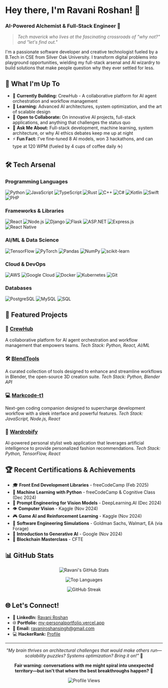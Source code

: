 # Hey there, I'm Ravani Roshan! 👋

### AI-Powered Alchemist & Full-Stack Engineer 🚀

> *Tech maverick who lives at the fascinating crossroads of "why not?" and "let's find out."*

I'm a passionate software developer and creative technologist fueled by a B.Tech in CSE from Silver Oak University. I transform digital problems into playground opportunities, wielding my full-stack arsenal and AI wizardry to build solutions that make people question why they ever settled for less.

## 🎯 What I'm Up To

- 🔭 **Currently Building:** CrewHub - A collaborative platform for AI agent orchestration and workflow management
- 🌱 **Learning:** Advanced AI architectures, system optimization, and the art of scalable design
- 🤝 **Open to Collaborate:** On innovative AI projects, full-stack applications, and anything that challenges the status quo
- 💬 **Ask Me About:** Full-stack development, machine learning, system architecture, or why AI ethics debates keep me up at night
- ⚡ **Fun Fact:** I've fine-tuned 8 AI models, won 3 hackathons, and can type at 120 WPM (fueled by 4 cups of coffee daily ☕)

## 🛠️ Tech Arsenal

### Programming Languages
![Python](https://img.shields.io/badge/Python-3776AB?style=for-the-badge&logo=python&logoColor=white)
![JavaScript](https://img.shields.io/badge/JavaScript-F7DF1E?style=for-the-badge&logo=javascript&logoColor=black)
![TypeScript](https://img.shields.io/badge/TypeScript-007ACC?style=for-the-badge&logo=typescript&logoColor=white)
![Rust](https://img.shields.io/badge/Rust-000000?style=for-the-badge&logo=rust&logoColor=white)
![C++](https://img.shields.io/badge/C++-00599C?style=for-the-badge&logo=c%2B%2B&logoColor=white)
![C#](https://img.shields.io/badge/C%23-239120?style=for-the-badge&logo=c-sharp&logoColor=white)
![Kotlin](https://img.shields.io/badge/Kotlin-0095D5?style=for-the-badge&logo=kotlin&logoColor=white)
![Swift](https://img.shields.io/badge/Swift-FA7343?style=for-the-badge&logo=swift&logoColor=white)
![PHP](https://img.shields.io/badge/PHP-777BB4?style=for-the-badge&logo=php&logoColor=white)

### Frameworks & Libraries
![React](https://img.shields.io/badge/React-20232A?style=for-the-badge&logo=react&logoColor=61DAFB)
![Node.js](https://img.shields.io/badge/Node.js-43853D?style=for-the-badge&logo=node.js&logoColor=white)
![Django](https://img.shields.io/badge/Django-092E20?style=for-the-badge&logo=django&logoColor=white)
![Flask](https://img.shields.io/badge/Flask-000000?style=for-the-badge&logo=flask&logoColor=white)
![ASP.NET](https://img.shields.io/badge/ASP.NET-5C2D91?style=for-the-badge&logo=.net&logoColor=white)
![Express.js](https://img.shields.io/badge/Express.js-404D59?style=for-the-badge)
![React Native](https://img.shields.io/badge/React_Native-20232A?style=for-the-badge&logo=react&logoColor=61DAFB)

### AI/ML & Data Science
![TensorFlow](https://img.shields.io/badge/TensorFlow-FF6F00?style=for-the-badge&logo=tensorflow&logoColor=white)
![PyTorch](https://img.shields.io/badge/PyTorch-EE4C2C?style=for-the-badge&logo=pytorch&logoColor=white)
![Pandas](https://img.shields.io/badge/Pandas-150458?style=for-the-badge&logo=pandas&logoColor=white)
![NumPy](https://img.shields.io/badge/NumPy-013243?style=for-the-badge&logo=numpy&logoColor=white)
![scikit-learn](https://img.shields.io/badge/scikit--learn-F7931E?style=for-the-badge&logo=scikit-learn&logoColor=white)

### Cloud & DevOps
![AWS](https://img.shields.io/badge/AWS-232F3E?style=for-the-badge&logo=amazon-aws&logoColor=white)
![Google Cloud](https://img.shields.io/badge/Google_Cloud-4285F4?style=for-the-badge&logo=google-cloud&logoColor=white)
![Docker](https://img.shields.io/badge/Docker-2496ED?style=for-the-badge&logo=docker&logoColor=white)
![Kubernetes](https://img.shields.io/badge/Kubernetes-326CE5?style=for-the-badge&logo=kubernetes&logoColor=white)
![Git](https://img.shields.io/badge/Git-F05032?style=for-the-badge&logo=git&logoColor=white)

### Databases
![PostgreSQL](https://img.shields.io/badge/PostgreSQL-316192?style=for-the-badge&logo=postgresql&logoColor=white)
![MySQL](https://img.shields.io/badge/MySQL-00000F?style=for-the-badge&logo=mysql&logoColor=white)
![SQL](https://img.shields.io/badge/SQL-4479A1?style=for-the-badge&logo=postgresql&logoColor=white)

## 🚀 Featured Projects

### 🤖 [CrewHub](https://github.com/roshan-ravani)
A collaborative platform for AI agent orchestration and workflow management that empowers teams.
*Tech Stack: Python, React, AI/ML*

### 🛠️ [BlendTools](https://github.com/roshan-ravani)
A curated collection of tools designed to enhance and streamline workflows in Blender, the open-source 3D creation suite.
*Tech Stack: Python, Blender API*

### 💻 [Markcode-t1](https://github.com/roshan-ravani)
Next-gen coding companion designed to supercharge development workflow with a sleek interface and powerful features.
*Tech Stack: JavaScript, Node.js, React*

### 👗 [Wardrobify](https://github.com/roshan-ravani)
AI-powered personal stylist web application that leverages artificial intelligence to provide personalized fashion recommendations.
*Tech Stack: Python, TensorFlow, React*

## 🏆 Recent Certifications & Achievements

- 🎓 **Front End Development Libraries** - freeCodeCamp (Feb 2025)
- 🤖 **Machine Learning with Python** - freeCodeCamp & Cognitive Class (Dec 2024)
- 🎯 **Prompt Engineering for Vision Models** - DeepLearning.AI (Dec 2024)
- 👁️ **Computer Vision** - Kaggle (Nov 2024)
- 🎮 **Game AI and Reinforcement Learning** - Kaggle (Nov 2024)
- 🏢 **Software Engineering Simulations** - Goldman Sachs, Walmart, EA (via Forage)
- 🤖 **Introduction to Generative AI** - Google (Nov 2024)
- 🔗 **Blockchain Masterclass** - CFTE

## 📊 GitHub Stats

<div align="center">
  
![Ravani's GitHub Stats](https://github-readme-stats.vercel.app/api?username=roshan-ravani&show_icons=true&theme=radical&hide_border=true)

![Top Languages](https://github-readme-stats.vercel.app/api/top-langs/?username=roshan-ravani&layout=compact&theme=radical&hide_border=true)

![GitHub Streak](https://github-readme-streak-stats.herokuapp.com/?user=roshan-ravani&theme=radical&hide_border=true)

</div>

## 🌐 Let's Connect!

- 💼 **LinkedIn:** [Ravani Roshan](https://www.linkedin.com/in/roshan-ravani-3a79882a3/)
- 🌐 **Portfolio:** [my-personalportfolio.vercel.app](https://my-personalportfolio.vercel.app/)
- 📧 **Email:** ravaniroshansingh@gmail.com
- 💻 **HackerRank:** [Profile](https://hackerrank.com/ravaniroshansingh)

---

<div align="center">

*"My brain thrives on architectural challenges that would make others run—scalability puzzles? Systems optimization? Bring it on!"* 💪

**Fair warning: conversations with me might spiral into unexpected territory—but isn't that where the best breakthroughs happen?** 🌟

![Profile Views](https://komarev.com/ghpvc/?username=roshan-ravani&color=blueviolet&style=flat-square&label=Profile+Views)

</div>
